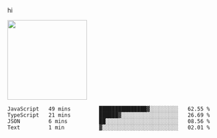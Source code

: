 hi

<img height="180em" src="https://github-readme-stats.vercel.app/api?username=AProductiveNerd&show_icons=true&hide_border=true&&count_private=true&include_all_commits=true" />

<!--START_SECTION:waka-->
```text
JavaScript   49 mins         ███████████████▓░░░░░░░░░   62.55 % 
TypeScript   21 mins         ██████▓░░░░░░░░░░░░░░░░░░   26.69 % 
JSON         6 mins          ██░░░░░░░░░░░░░░░░░░░░░░░   08.56 % 
Text         1 min           ▓░░░░░░░░░░░░░░░░░░░░░░░░   02.01 % 
```
<!--END_SECTION:waka-->
